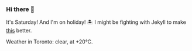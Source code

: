### Hi there :wave:

It's Saturday! And I'm on holiday! :desert_island: I might be fighting with Jekyll to make [this](https://swissclubto.github.io) better.

Weather in Toronto: clear, at +20°C.
